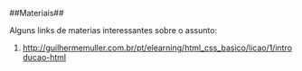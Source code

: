 ##Materiais##

Alguns links de materias interessantes sobre o assunto:

1. http://guilhermemuller.com.br/pt/elearning/html_css_basico/licao/1/introducao-html
